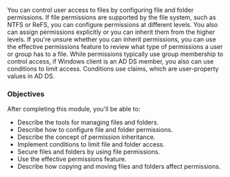 You can control user access to files by configuring file and folder permissions. If file permissions are supported by the file system, such as NTFS or ReFS, you can configure permissions at different levels. You also can assign permissions explicitly or you can inherit them from the higher levels. If you're unsure whether you can inherit permissions, you can use the effective permissions feature to review what type of permissions a user or group has to a file. While permissions typically use group membership to control access, if Windows client is an AD DS member, you also can use conditions to limit access. Conditions use claims, which are user-property values in AD DS.

### Objectives 

After completing this module, you'll be able to:

 -  Describe the tools for managing files and folders.
 -  Describe how to configure file and folder permissions.
 -  Describe the concept of permission inheritance.
 -  Implement conditions to limit file and folder access.
 -  Secure files and folders by using file permissions.
 -  Use the effective permissions feature.
 -  Describe how copying and moving files and folders affect permissions.
